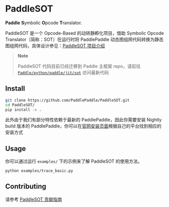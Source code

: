 # PaddleSOT

**Paddle** **S**ymbolic **O**pcode **T**ranslator.

PaddleSOT 是一个 Opcode-Based 的动转静孵化项目，借助 Symbolic Opcode Translator（简称：SOT）在运行时将 PaddlePaddle 动态图组网代码转换为静态图组网代码，具体设计参见：[PaddleSOT 项目介绍](https://github.com/PaddlePaddle/community/tree/master/pfcc/paddle-code-reading/symbolic_opcode_translator)

> **Note**
>
> PaddleSOT 代码目前已经迁移到 Paddle 主框架 repo，请前往 [`Paddle/python/paddle/jit/sot`](https://github.com/PaddlePaddle/Paddle/tree/develop/python/paddle/jit/sot) 访问最新代码

## Install

```bash
git clone https://github.com/PaddlePaddle/PaddleSOT.git
cd PaddleSOT/
pip install -e .
```

此外由于我们有部分特性依赖于最新的 PaddlePaddle，因此你需要安装 Nightly build 版本的 PaddlePaddle，你可以在[官网安装页面](https://www.paddlepaddle.org.cn/install/quick?docurl=/documentation/docs/zh/develop/install/pip/linux-pip.html)根据自己的平台找到相应的安装方式

## Usage

你可以通过运行 `examples/` 下的示例来了解 PaddleSOT 的使用方法。

```bash
python examples/trace_basic.py
```

## Contributing

请参考 [PaddleSOT 贡献指南](./CONTRIBUTING.md)
